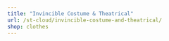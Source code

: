 ```yaml
---
title: "Invincible Costume & Theatrical"
url: /st-cloud/invincible-costume-and-theatrical/
shop: clothes
---
```

